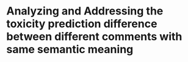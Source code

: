 # Analyzing and Addressing the toxicity prediction difference between different comments with same semantic meaning 
